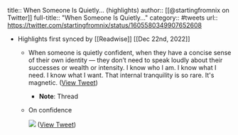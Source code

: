 title:: When Someone Is Quietly... (highlights)
author:: [[@startingfromnix on Twitter]]
full-title:: "When Someone Is Quietly..."
category:: #tweets
url:: https://twitter.com/startingfromnix/status/1605580349907652608

- Highlights first synced by [[Readwise]] [[Dec 22nd, 2022]]
	- When someone is quietly confident, when they have a concise sense of their own identity — they don’t need to speak loudly about their successes or wealth or intensity. I know who I am. I know what I need. I know what I want. That internal tranquility is so rare. It's magnetic. ([View Tweet](https://twitter.com/startingfromnix/status/1605580349907652608))
		- **Note**: Thread
	- On confidence 
	  
	  ![](https://pbs.twimg.com/media/Fkigur_VUAE3Us_.jpg) ([View Tweet](https://twitter.com/startingfromnix/status/1605709996431663105))